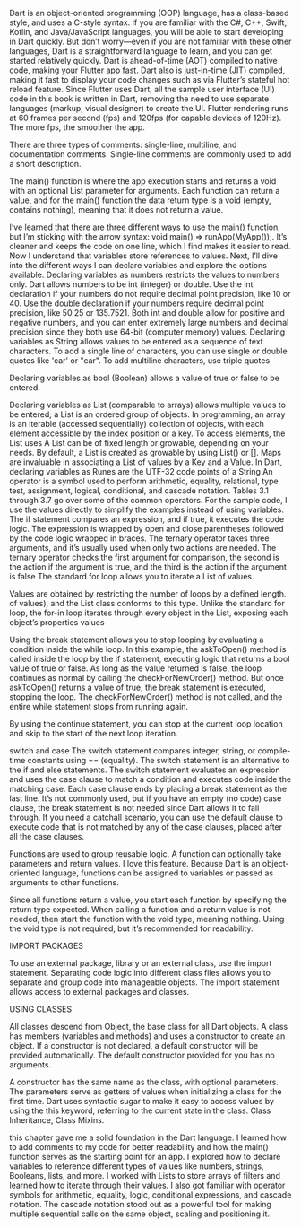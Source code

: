 Dart is an object-oriented programming (OOP) language, has a class-based style, and uses a C-style syntax. If you are familiar with the C#, C++, Swift, Kotlin, and Java/JavaScript languages, you will be able to start developing in Dart quickly. But don’t worry—even if you are not familiar with these other languages, Dart is a straightforward language to learn, and you can get started relatively quickly. Dart is ahead-of-time (AOT) compiled to native code, making your Flutter app fast. Dart also is just-in-time (JIT) compiled, making it fast to display your code changes such as via Flutter’s stateful hot reload feature. Since Flutter uses Dart, all the sample user interface (UI) code in this book is written in Dart, removing the need to use separate languages (markup, visual designer) to create the UI. Flutter rendering runs at 60 frames per second (fps) and 120fps (for capable devices of 120Hz). The more fps, the smoother the app. 

There are three types of comments: single-line, multiline, and documentation comments. Single-line comments are commonly used to add a short description. 

The main() function is where the app execution starts and returns a void with an optional List parameter for arguments. Each function can return a value, and for the main() function the data return type is a void (empty, contains nothing), meaning that it does not return a value. 

I’ve learned that there are three different ways to use the main() function, but I’m sticking with the arrow syntax: void main() => runApp(MyApp());. It’s cleaner and keeps the code on one line, which I find makes it easier to read. Now I understand that variables store references to values. Next, I’ll dive into the different ways I can declare variables and explore the options available. Declaring variables as numbers restricts the values to numbers only. Dart allows numbers to be int (integer) or double. Use the int declaration if your numbers do not require decimal point precision, like 10 or 40. Use the double declaration if your numbers require decimal point precision, like 50.25 or 135.7521. Both int and double allow for positive and negative numbers, and you can enter extremely large numbers and decimal precision since they both use 64-bit (computer memory) values. Declaring variables as String allows values to be entered as a sequence of text characters. To add a single line of characters, you can use single or double quotes like 'car' or "car". To add multiline characters, use triple quotes 

Declaring variables as bool (Boolean) allows a value of true or false to be entered. 

Declaring variables as List (comparable to arrays) allows multiple values to be entered; a List is an ordered group of objects. In programming, an array is an iterable (accessed sequentially) collection of objects, with each element accessible by the index position or a key. To access elements, the List uses A List can be of fixed length or growable, depending on your needs. By default, a List is created as growable by using List() or []. Maps are invaluable in associating a List of values by a Key and a Value. In Dart, declaring variables as Runes are the UTF-32 code points of a String An operator is a symbol used to perform arithmetic, equality, relational, type test, assignment, logical, conditional, and cascade notation. Tables 3.1 through 3.7 go over some of the common operators. For the sample code, I use the values directly to simplify the examples instead of using variables. The if statement compares an expression, and if true, it executes the code logic. The expression is wrapped by open and close parentheses followed by the code logic wrapped in braces. The ternary operator takes three arguments, and it’s usually used when only two actions are needed. The ternary operator checks the first argument for comparison, the second is the action if the argument is true, and the third is the action if the argument is false The standard for loop allows you to iterate a List of values. 

 Values are obtained by restricting the number of loops by a defined length. of values), and the List class conforms to this type. Unlike the standard for loop, the for-in loop iterates through every object in the List, exposing each object’s properties values 

Using the break statement allows you to stop looping by evaluating a condition inside the while loop. In this example, the askToOpen() method is called inside the loop by the if statement, executing logic that returns a bool value of true or false. As long as the value returned is false, the loop continues as normal by calling the checkForNewOrder() method. But once askToOpen() returns a value of true, the break statement is executed, stopping the loop. The checkForNewOrder() method is not called, and the entire while statement stops from running again. 

By using the continue statement, you can stop at the current loop location and skip to the start of the next loop iteration.  

switch and case The switch statement compares integer, string, or compile-time constants using == (equality). The switch statement is an alternative to the if and else statements. The switch statement evaluates an expression and uses the case clause to match a condition and executes code inside the matching case. Each case clause ends by placing a break statement as the last line. It’s not commonly used, but if you have an empty (no code) case clause, the break statement is not needed since Dart allows it to fall through. If you need a catchall scenario, you can use the default clause to execute code that is not matched by any of the case clauses, placed after all the case clauses. 

Functions are used to group reusable logic. A function can optionally take parameters and return values. I love this feature. Because Dart is an object-oriented language, functions can be assigned to variables or passed as arguments to other functions. 

Since all functions return a value, you start each function by specifying the return type expected. When calling a function and a return value is not needed, then start the function with the void type, meaning nothing. Using the void type is not required, but it’s recommended for readability. 

IMPORT PACKAGES 

To use an external package, library or an external class, use the import statement. Separating code logic into different class files allows you to separate and group code into manageable objects. The import statement allows access to external packages and classes. 

USING CLASSES 

All classes descend from Object, the base class for all Dart objects. A class has members (variables and methods) and uses a constructor to create an object. If a constructor is not declared, a default constructor will be provided automatically. The default constructor provided for you has no arguments. 

A constructor has the same name as the class, with optional parameters. The parameters serve as getters of values when initializing a class for the first time. Dart uses syntactic sugar to make it easy to access values by using the this keyword, referring to the current state in the class. Class Inheritance, Class Mixins.  

this chapter gave me a solid foundation in the Dart language. I learned how to add comments to my code for better readability and how the main() function serves as the starting point for an app. I explored how to declare variables to reference different types of values like numbers, strings, Booleans, lists, and more. I worked with Lists to store arrays of filters and learned how to iterate through their values. I also got familiar with operator symbols for arithmetic, equality, logic, conditional expressions, and cascade notation. The cascade notation stood out as a powerful tool for making multiple sequential calls on the same object, scaling and positioning it. 
